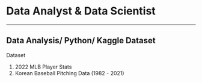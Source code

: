 # Data Analyst & Data Scientist
---
Data Analysis/ Python/ Kaggle Dataset
--------
Dataset
1. 2022 MLB Player Stats
2. Korean Baseball Pitching Data (1982 - 2021)

